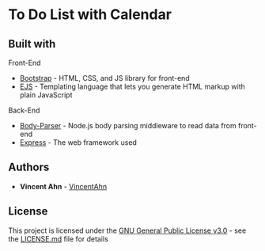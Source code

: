 # To Do List with Calendar


## Built with
Front-End
* [Bootstrap](https://getbootstrap.com/) - HTML, CSS, and JS library for front-end
* [EJS](https://ejs.co/) - Templating language that lets you generate HTML markup with plain JavaScript

Back-End
* [Body-Parser](https://github.com/expressjs/body-parser) - Node.js body parsing middleware to read data from front-end
* [Express](https://expressjs.com/) - The web framework used


## Authors
* **Vincent Ahn** - [VincentAhn](https://github.com/vincentahn)

## License
This project is licensed under the [GNU General Public License v3.0](LICENSE.md) - see the [LICENSE.md](LICENSE.md) file for details
